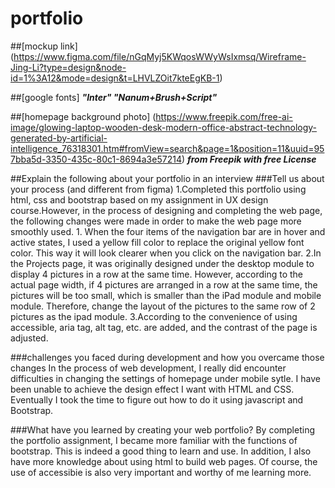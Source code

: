 # portfolio
##[mockup link] (https://www.figma.com/file/nGqMyj5KWqosWWyWsIxmsq/Wireframe-Jing-Li?type=design&node-id=1%3A12&mode=design&t=LHVLZOit7kteEgKB-1)

##[google fonts] ***"Inter" "Nanum+Brush+Script"***

##[homepage background photo] (https://www.freepik.com/free-ai-image/glowing-laptop-wooden-desk-modern-office-abstract-technology-generated-by-artificial-intelligence_76318301.htm#fromView=search&page=1&position=11&uuid=957bba5d-3350-435c-80c1-8694a3e57214)
***from Freepik with free License***


##Explain the following about your portfolio in an interview
###Tell us about your process (and different from figma)
    1.Completed this portfolio using html, css and bootstrap based on my assignment in UX design course.However, in the process of designing and completing the web page, the following changes were made in order to make the web page more smoothly used.
      1. When the four items of the navigation bar are in hover and active states, I used a yellow fill   color to replace the original yellow font color. This way it will look clearer when you click on the navigation bar.
      2.In the Projects page, it was originally designed under the desktop module to display 4 pictures in a row at the same time. However, according to the actual page width, if 4 pictures are arranged in a row at the same time, the pictures will be too small, which is smaller than the iPad module and mobile module. Therefore, change the layout of the pictures to the same row of 2 pictures as the ipad module.
      3.According to the convenience of using accessible, aria tag, alt tag, etc. are added, and the contrast of the page is adjusted.

###challenges you faced during development and how you overcame those changes
    In the process of web development, I really did encounter difficulties in changing the settings of homepage under mobile sytle. I have been unable to achieve the design effect I want with HTML and CSS. Eventually I took the time to figure out how to do it using javascript and Bootstrap. 

###What have you learned by creating your web portfolio?
    By completing the portfolio assignment, I became more familiar with the functions of bootstrap. This is indeed a good thing to learn and use. In addition, I also have more knowledge about using html to build web pages. Of course, the use of accessibie is also very important and worthy of me learning more.




